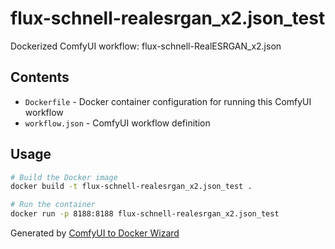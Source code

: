 # flux-schnell-realesrgan_x2.json_test

Dockerized ComfyUI workflow: flux-schnell-RealESRGAN_x2.json

## Contents

- `Dockerfile` - Docker container configuration for running this ComfyUI workflow
- `workflow.json` - ComfyUI workflow definition

## Usage

```bash
# Build the Docker image
docker build -t flux-schnell-realesrgan_x2.json_test .

# Run the container
docker run -p 8188:8188 flux-schnell-realesrgan_x2.json_test
```

Generated by [ComfyUI to Docker Wizard](http://localhost:3000)
